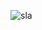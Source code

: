 ![sla](https://lh3.googleusercontent.com/HQ0zeX3eOlvvilE-xRL0TYaLEfUak3ERqjBg2-zZCyrrzzU31bKygX1edEXvECPBekHkFqWtslC7SNU=w1903-h937)
